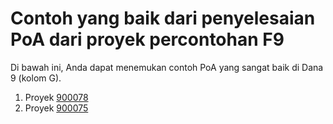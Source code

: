 # **Contoh yang baik dari penyelesaian PoA dari proyek percontohan F9**

Di bawah ini, Anda dapat menemukan contoh PoA yang sangat baik di Dana 9 (kolom G).

1. Proyek [900078](https://docs.google.com/spreadsheets/d/1gbp4CTXTYispdqmpFBuIJnNRF0gniG5UlNw2iJpMIl4/edit#gid=1672366179)
2. Proyek [900075](https://docs.google.com/spreadsheets/d/14AExvNTaywwty18txzap-TZ4Qzwe2lZ9hQ7dIYuDCHk/edit#gid=1672366179)
